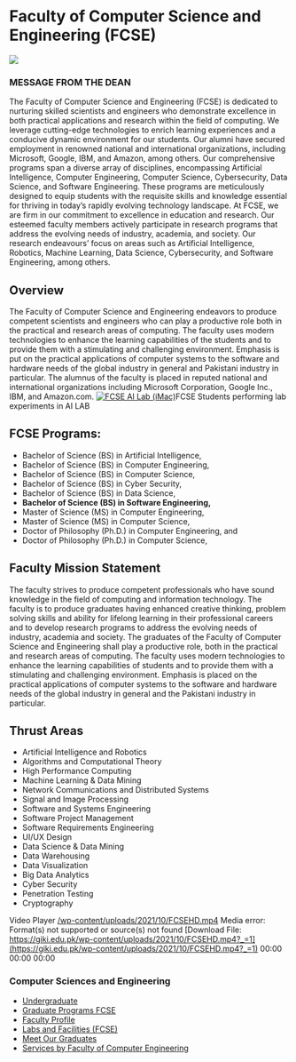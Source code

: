 # Faculty of Computer Science and Engineering (FCSE)
![](http://giki.edu.pk/wp-content/uploads/2025/07/dean-fcse-300x300.jpg)
### MESSAGE FROM THE DEAN
The Faculty of Computer Science and Engineering (FCSE) is dedicated to nurturing skilled scientists and engineers who demonstrate excellence in both practical applications and research within the field of computing. We leverage cutting-edge technologies to enrich learning experiences and a conducive dynamic environment for our students. Our alumni have secured employment in renowned national and international organizations, including Microsoft, Google, IBM, and Amazon, among others.
Our comprehensive programs span a diverse array of disciplines, encompassing Artificial Intelligence, Computer Engineering, Computer Science, Cybersecurity, Data Science, and Software Engineering. These programs are meticulously designed to equip students with the requisite skills and knowledge essential for thriving in today’s rapidly evolving technology landscape.
At FCSE, we are firm in our commitment to excellence in education and research. Our esteemed faculty members actively participate in research programs that address the evolving needs of industry, academia, and society. Our research endeavours’ focus on areas such as Artificial Intelligence, Robotics, Machine Learning, Data Science, Cybersecurity, and Software Engineering, among others.
## Overview
The Faculty of Computer Science and Engineering endeavors to produce competent scientists and engineers who can play a productive role both in the practical and research areas of computing. The faculty uses modern technologies to enhance the learning capabilities of the students and to provide them with a stimulating and challenging environment. Emphasis is put on the practical applications of computer systems to the software and hardware needs of the global industry in general and Pakistani industry in particular. The alumnus of the faculty is placed in reputed national and international organizations including Microsoft Corporation, Google Inc., IBM, and Amazon.com.
[![FCSE AI Lab \(iMac\)](https://giki.edu.pk/fcse/)](https://giki.edu.pk/wp-content/uploads/2023/03/DSC_0164-scaled.webp)FCSE Students performing lab experiments in AI LAB
## FCSE Programs:
  * Bachelor of Science (BS) in Artificial Intelligence,
  * Bachelor of Science (BS) in Computer Engineering,
  * Bachelor of Science (BS) in Computer Science,
  * Bachelor of Science (BS) in Cyber Security,
  * Bachelor of Science (BS) in Data Science,
  * **Bachelor of Science (BS) in Software Engineering,**
  * Master of Science (MS) in Computer Engineering,
  * Master of Science (MS) in Computer Science,
  * Doctor of Philosophy (Ph.D.) in Computer Engineering, and
  * Doctor of Philosophy (Ph.D.) in Computer Science,


## Faculty Mission Statement
The faculty strives to produce competent professionals who have sound knowledge in the field of computing and information technology. The faculty is to produce graduates having enhanced creative thinking, problem solving skills and ability for lifelong learning in their professional careers and to develop research programs to address the evolving needs of industry, academia and society.
The graduates of the Faculty of Computer Science and Engineering shall play a productive role, both in the practical and research areas of computing. The faculty uses modern technologies to enhance the learning capabilities of students and to provide them with a stimulating and challenging environment. Emphasis is placed on the practical applications of computer systems to the software and hardware needs of the global industry in general and the Pakistani industry in particular.
## Thrust Areas
  * Artificial Intelligence and Robotics
  * Algorithms and Computational Theory
  * High Performance Computing
  * Machine Learning & Data Mining
  * Network Communications and Distributed Systems
  * Signal and Image Processing
  * Software and Systems Engineering
  * Software Project Management
  * Software Requirements Engineering
  * UI/UX Design
  * Data Science & Data Mining
  * Data Warehousing
  * Data Visualization
  * Big Data Analytics
  * Cyber Security
  * Penetration Testing
  * Cryptography


Video Player
[/wp-content/uploads/2021/10/FCSEHD.mp4](https://giki.edu.pk/wp-content/uploads/2021/10/FCSEHD.mp4)
Media error: Format(s) not supported or source(s) not found
[Download File: https://giki.edu.pk/wp-content/uploads/2021/10/FCSEHD.mp4?_=1](https://giki.edu.pk/wp-content/uploads/2021/10/FCSEHD.mp4?_=1)
00:00
00:00
00:00
###  Computer Sciences and Engineering
  * [Undergraduate](https://giki.edu.pk/fcse/fcs-undergraduate/)
  * [Graduate Programs FCSE](https://giki.edu.pk/fcse/fcs-graduate/)
  * [Faculty Profile](https://giki.edu.pk/fcse/faculty-profiles/)
  * [Labs and Facilities (FCSE)](https://giki.edu.pk/fcse/fcs-labs-and-facilities/)
  * [Meet Our Graduates](https://giki.edu.pk/fcse/meet-our-graduates/)
  * [Services by Faculty of Computer Engineering](https://giki.edu.pk/services-by-faculty-of-computer-engineering/)


